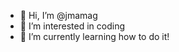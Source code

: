- 👋 Hi, I’m @jmamag
- 👀 I’m interested in coding
- 🌱 I’m currently learning how to do it!
 

  

<!---
jmamag/jmamag is a ✨ special ✨ repository because its `README.md` (this file) appears on your GitHub profile.
You can click the Preview link to take a look at your changes.
--->
